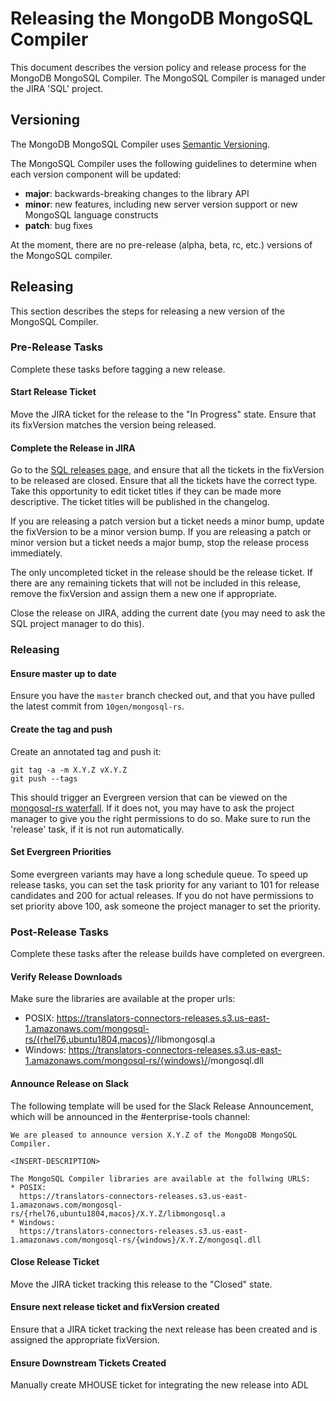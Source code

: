 # Releasing the MongoDB MongoSQL Compiler

This document describes the version policy and release process for the MongoDB MongoSQL Compiler.
The MongoSQL Compiler is managed under the JIRA 'SQL' project.

## Versioning

The MongoDB MongoSQL Compiler uses [Semantic Versioning](https://semver.org/).

The MongoSQL Compiler uses the following guidelines to determine when each version component will be updated:
- **major**: backwards-breaking changes to the library API
- **minor**: new features, including new server version support or new MongoSQL language constructs
- **patch**: bug fixes

At the moment, there are no pre-release (alpha, beta, rc, etc.) versions of the MongoSQL compiler.

## Releasing
This section describes the steps for releasing a new version of the MongoSQL Compiler.

### Pre-Release Tasks
Complete these tasks before tagging a new release.

#### Start Release Ticket
Move the JIRA ticket for the release to the "In Progress" state.
Ensure that its fixVersion matches the version being released.

#### Complete the Release in JIRA
Go to the [SQL releases page](https://jira.mongodb.org/projects/SQL?selectedItem=com.atlassian.jira.jira-projects-plugin%3Arelease-page&status=unreleased), and ensure that all the tickets in the fixVersion to be released are closed.
Ensure that all the tickets have the correct type. Take this opportunity to edit ticket titles if they can be made more descriptive.
The ticket titles will be published in the changelog.

If you are releasing a patch version but a ticket needs a minor bump, update the fixVersion to be a minor version bump.
If you are releasing a patch or minor version but a ticket needs a major bump, stop the release process immediately.

The only uncompleted ticket in the release should be the release ticket.
If there are any remaining tickets that will not be included in this release, remove the fixVersion and assign them a new one if appropriate.

Close the release on JIRA, adding the current date (you may need to ask the SQL project manager to do this).

### Releasing

#### Ensure master up to date
Ensure you have the `master` branch checked out, and that you have pulled the latest commit from `10gen/mongosql-rs`.

#### Create the tag and push
Create an annotated tag and push it:
```
git tag -a -m X.Y.Z vX.Y.Z
git push --tags
```
This should trigger an Evergreen version that can be viewed on the [mongosql-rs waterfall](https://evergreen.mongodb.com/waterfall/mongosql-rs).
If it does not, you may have to ask the project manager to give you the right permissions to do so.
Make sure to run the 'release' task, if it is not run automatically.

#### Set Evergreen Priorities
Some evergreen variants may have a long schedule queue.
To speed up release tasks, you can set the task priority for any variant to 101 for release candidates and 200 for actual releases.
If you do not have permissions to set priority above 100, ask someone the project manager to set the
priority.

### Post-Release Tasks
Complete these tasks after the release builds have completed on evergreen.

#### Verify Release Downloads
Make sure the libraries are available at the proper urls:
- POSIX:
  https://translators-connectors-releases.s3.us-east-1.amazonaws.com/mongosql-rs/{rhel76,ubuntu1804,macos}/<SemVer>/libmongosql.a
- Windows:
  https://translators-connectors-releases.s3.us-east-1.amazonaws.com/mongosql-rs/{windows}/<SemVer>/mongosql.dll

#### Announce Release on Slack

The following template will be used for the Slack Release Announcement, which will be announced in the #enterprise-tools channel:

```
We are pleased to announce version X.Y.Z of the MongoDB MongoSQL Compiler.

<INSERT-DESCRIPTION>

The MongoSQL Compiler libraries are available at the follwing URLS:
* POSIX:
  https://translators-connectors-releases.s3.us-east-1.amazonaws.com/mongosql-rs/{rhel76,ubuntu1804,macos}/X.Y.Z/libmongosql.a
* Windows:
  https://translators-connectors-releases.s3.us-east-1.amazonaws.com/mongosql-rs/{windows}/X.Y.Z/mongosql.dll
```

#### Close Release Ticket
Move the JIRA ticket tracking this release to the "Closed" state.

#### Ensure next release ticket and fixVersion created
Ensure that a JIRA ticket tracking the next release has been created
and is assigned the appropriate fixVersion.

#### Ensure Downstream Tickets Created
Manually create MHOUSE ticket for integrating the new release into ADL
